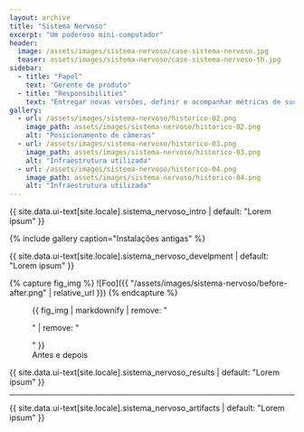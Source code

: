 ```yaml
---
layout: archive
title: "Sistema Nervoso"
excerpt: "Um poderoso mini-computador"
header:
  image: /assets/images/sistema-nervoso/case-sistema-nervoso.jpg
  teaser: assets/images/sistema-nervoso/case-sistema-nervoso-th.jpg
sidebar:
  - title: "Papel"
    text: "Gerente de produto"
  - title: "Responsibilities"
    text: "Entregar novas versões, definir e acompanhar métricas de sucesso e indicadores-chave de desempenho, desenvolver materiais para os usuários, identificar problemas e ajudar a resolvê-los. Além disso, eu também fui responsável por alinhar as partes interessadas, como diertoria executiva, outras times de Tecnologia, Vendas, Operações, Sucesso do Cliente e Jurídico."
gallery:
  - url: /assets/images/sistema-nervoso/historico-02.png
    image_path: assets/images/sistema-nervoso/historico-02.png
    alt: "Posicionamento de câmeras"
  - url: /assets/images/sistema-nervoso/historico-03.png
    image_path: assets/images/sistema-nervoso/historico-03.png
    alt: "Infraestrutura utilizada"
  - url: /assets/images/sistema-nervoso/historico-04.png
    image_path: assets/images/sistema-nervoso/historico-04.png
    alt: "Infraestrutura utilizada"  
---
```


{{ site.data.ui-text[site.locale].sistema_nervoso_intro | default: "Lorem ipsum" }}

{% include gallery caption="Instalações antigas" %}

{{ site.data.ui-text[site.locale].sistema_nervoso_develpment | default: "Lorem ipsum" }}

{% capture fig_img %}
![Foo]({{ "/assets/images/sistema-nervoso/before-after.png" | relative_url }})
{% endcapture %}
<figure>
  {{ fig_img | markdownify | remove: "<p>" | remove: "</p>" }}
  <figcaption>Antes e depois</figcaption>
</figure>


{{ site.data.ui-text[site.locale].sistema_nervoso_results | default: "Lorem ipsum" }}

---
{{ site.data.ui-text[site.locale].sistema_nervoso_artifacts | default: "Lorem ipsum" }}
